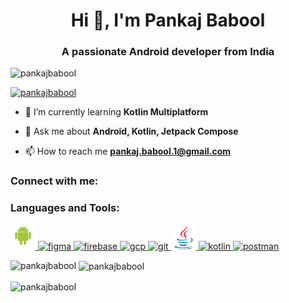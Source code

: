 <h1 align="center">Hi 👋, I'm Pankaj Babool</h1>
<h3 align="center">A passionate Android developer from India</h3>

<p align="left"> <img src="https://komarev.com/ghpvc/?username=pankajbabool&label=Profile%20views&color=0e75b6&style=flat" alt="pankajbabool" /> </p>

<p align="left"> <a href="https://github.com/ryo-ma/github-profile-trophy"><img src="https://github-profile-trophy.vercel.app/?username=pankajbabool" alt="pankajbabool" /></a> </p>

- 🌱 I’m currently learning **Kotlin Multiplatform**

- 💬 Ask me about **Android, Kotlin, Jetpack Compose**

- 📫 How to reach me **pankaj.babool.1@gmail.com**

<h3 align="left">Connect with me:</h3>
<p align="left">
</p>

<h3 align="left">Languages and Tools:</h3>
<p align="left"> <a href="https://developer.android.com" target="_blank" rel="noreferrer"> <img src="https://raw.githubusercontent.com/devicons/devicon/master/icons/android/android-original-wordmark.svg" alt="android" width="40" height="40"/> </a> <a href="https://www.figma.com/" target="_blank" rel="noreferrer"> <img src="https://www.vectorlogo.zone/logos/figma/figma-icon.svg" alt="figma" width="40" height="40"/> </a> <a href="https://firebase.google.com/" target="_blank" rel="noreferrer"> <img src="https://www.vectorlogo.zone/logos/firebase/firebase-icon.svg" alt="firebase" width="40" height="40"/> </a> <a href="https://cloud.google.com" target="_blank" rel="noreferrer"> <img src="https://www.vectorlogo.zone/logos/google_cloud/google_cloud-icon.svg" alt="gcp" width="40" height="40"/> </a> <a href="https://git-scm.com/" target="_blank" rel="noreferrer"> <img src="https://www.vectorlogo.zone/logos/git-scm/git-scm-icon.svg" alt="git" width="40" height="40"/> </a> <a href="https://www.java.com" target="_blank" rel="noreferrer"> <img src="https://raw.githubusercontent.com/devicons/devicon/master/icons/java/java-original.svg" alt="java" width="40" height="40"/> </a> <a href="https://kotlinlang.org" target="_blank" rel="noreferrer"> <img src="https://www.vectorlogo.zone/logos/kotlinlang/kotlinlang-icon.svg" alt="kotlin" width="40" height="40"/> </a> <a href="https://postman.com" target="_blank" rel="noreferrer"> <img src="https://www.vectorlogo.zone/logos/getpostman/getpostman-icon.svg" alt="postman" width="40" height="40"/> </a> </p>

<p><img align="left" src="https://github-readme-stats.vercel.app/api/top-langs?username=pankajbabool&show_icons=true&locale=en&layout=compact" alt="pankajbabool" /></p>

<p>&nbsp;<img align="center" src="https://github-readme-stats.vercel.app/api?username=pankajbabool&show_icons=true&locale=en" alt="pankajbabool" /></p>

<p><img align="center" src="https://github-readme-streak-stats.herokuapp.com/?user=pankajbabool&" alt="pankajbabool" /></p>
